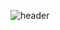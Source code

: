 ![header](https://capsule-render.vercel.app/api?type=transparent&color=auto&height=300&section=header&text=Seol-JY&fontSize=90)
